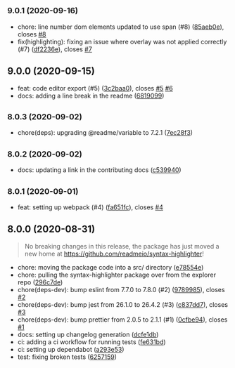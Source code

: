 ## <small>9.0.1 (2020-09-16)</small>

* chore: line number dom elements updated to use span (#8) ([85aeb0e](https://github.com/readmeio/syntax-highlighter/commit/85aeb0e)), closes [#8](https://github.com/readmeio/syntax-highlighter/issues/8)
* fix(highlighting): fixing an issue where overlay was not applied correctly (#7) ([df2236e](https://github.com/readmeio/syntax-highlighter/commit/df2236e)), closes [#7](https://github.com/readmeio/syntax-highlighter/issues/7)



## 9.0.0 (2020-09-15)

* feat: code editor export (#5) ([3c2baa0](https://github.com/readmeio/syntax-highlighter/commit/3c2baa0)), closes [#5](https://github.com/readmeio/syntax-highlighter/issues/5) [#6](https://github.com/readmeio/syntax-highlighter/issues/6)
* docs: adding a line break in the readme ([6819099](https://github.com/readmeio/syntax-highlighter/commit/6819099))



## <small>8.0.3 (2020-09-02)</small>

* chore(deps): upgrading @readme/variable to 7.2.1 ([7ec28f3](https://github.com/readmeio/syntax-highlighter/commit/7ec28f3))



## <small>8.0.2 (2020-09-02)</small>

* docs: updating a link in the contributing docs ([c539940](https://github.com/readmeio/syntax-highlighter/commit/c539940))



## <small>8.0.1 (2020-09-01)</small>

* feat: setting up webpack (#4) ([fa651fc](https://github.com/readmeio/syntax-highlighter/commit/fa651fc)), closes [#4](https://github.com/readmeio/syntax-highlighter/issues/4)



## 8.0.0 (2020-08-31)

> No breaking changes in this release, the package has just moved a new home at https://github.com/readmeio/syntax-highlighter!

* chore: moving the package code into a src/ directory ([e78554e](https://github.com/readmeio/syntax-highlighter/commit/e78554e))
* chore: pulling the syntax-highlighter package over from the explorer repo ([296c7de](https://github.com/readmeio/syntax-highlighter/commit/296c7de))
* chore(deps-dev): bump eslint from 7.7.0 to 7.8.0 (#2) ([9789985](https://github.com/readmeio/syntax-highlighter/commit/9789985)), closes [#2](https://github.com/readmeio/syntax-highlighter/issues/2)
* chore(deps-dev): bump jest from 26.1.0 to 26.4.2 (#3) ([c837dd7](https://github.com/readmeio/syntax-highlighter/commit/c837dd7)), closes [#3](https://github.com/readmeio/syntax-highlighter/issues/3)
* chore(deps-dev): bump prettier from 2.0.5 to 2.1.1 (#1) ([0cfbe94](https://github.com/readmeio/syntax-highlighter/commit/0cfbe94)), closes [#1](https://github.com/readmeio/syntax-highlighter/issues/1)
* docs: setting up changelog generation ([dcfe1db](https://github.com/readmeio/syntax-highlighter/commit/dcfe1db))
* ci: adding a ci workflow for running tests ([fe631bd](https://github.com/readmeio/syntax-highlighter/commit/fe631bd))
* ci: setting up dependabot ([a293e53](https://github.com/readmeio/syntax-highlighter/commit/a293e53))
* test: fixing broken tests ([6257159](https://github.com/readmeio/syntax-highlighter/commit/6257159))



